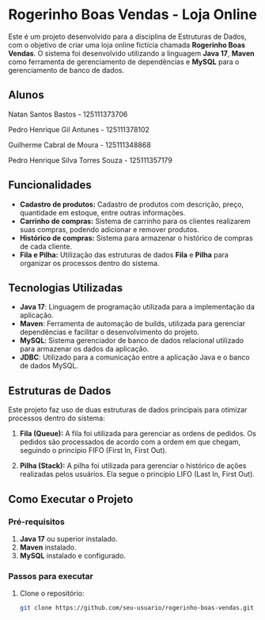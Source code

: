 # Rogerinho Boas Vendas - Loja Online

Este é um projeto desenvolvido para a disciplina de Estruturas de Dados, com o objetivo de criar uma loja online fictícia chamada **Rogerinho Boas Vendas**. O sistema foi desenvolvido utilizando a linguagem **Java 17**, **Maven** como ferramenta de gerenciamento de dependências e **MySQL** para o gerenciamento de banco de dados.

## Alunos
Natan Santos Bastos - 125111373706

Pedro Henrique Gil Antunes - 125111378102

Guilherme Cabral de Moura - 125111348868

Pedro Henrique Silva Torres Souza - 125111357179
## Funcionalidades

- **Cadastro de produtos:** Cadastro de produtos com descrição, preço, quantidade em estoque, entre outras informações.
- **Carrinho de compras:** Sistema de carrinho para os clientes realizarem suas compras, podendo adicionar e remover produtos.
- **Histórico de compras:** Sistema para armazenar o histórico de compras de cada cliente.
- **Fila e Pilha:** Utilização das estruturas de dados **Fila** e **Pilha** para organizar os processos dentro do sistema.

## Tecnologias Utilizadas

- **Java 17**: Linguagem de programação utilizada para a implementação da aplicação.
- **Maven**: Ferramenta de automação de builds, utilizada para gerenciar dependências e facilitar o desenvolvimento do projeto.
- **MySQL**: Sistema gerenciador de banco de dados relacional utilizado para armazenar os dados da aplicação.
- **JDBC**: Utilizado para a comunicação entre a aplicação Java e o banco de dados MySQL.

## Estruturas de Dados

Este projeto faz uso de duas estruturas de dados principais para otimizar processos dentro do sistema:

1. **Fila (Queue):** A fila foi utilizada para gerenciar as ordens de pedidos. Os pedidos são processados de acordo com a ordem em que chegam, seguindo o princípio FIFO (First In, First Out).
   
2. **Pilha (Stack):** A pilha foi utilizada para gerenciar o histórico de ações realizadas pelos usuários. Ela segue o princípio LIFO (Last In, First Out).

## Como Executar o Projeto

### Pré-requisitos

1. **Java 17** ou superior instalado.
2. **Maven** instalado.
3. **MySQL** instalado e configurado.

### Passos para executar

1. Clone o repositório:

   ```bash
   git clone https://github.com/seu-usuario/rogerinho-boas-vendas.git
